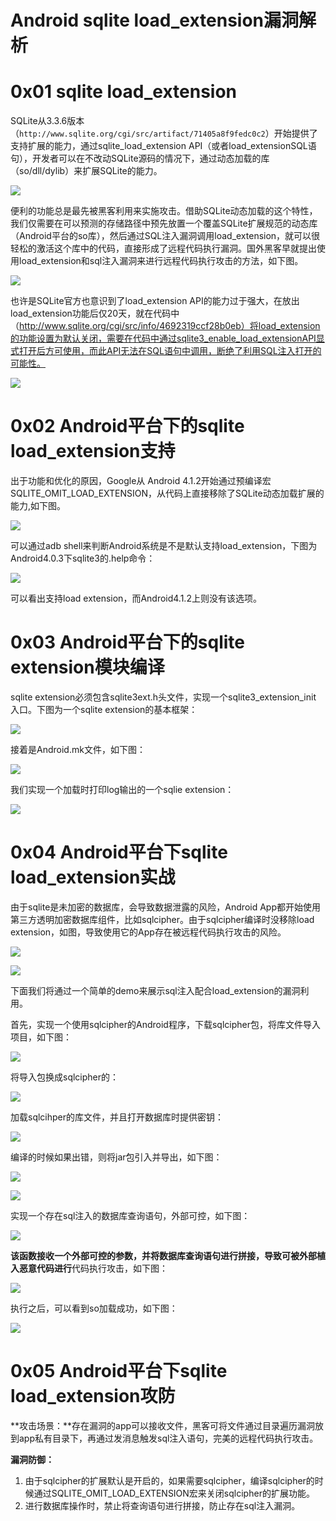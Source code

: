 # Android sqlite load_extension漏洞解析

0x01 sqlite load_extension
=====

SQLite从3.3.6版本（`http://www.sqlite.org/cgi/src/artifact/71405a8f9fedc0c2`）开始提供了支持扩展的能力，通过sqlite_load_extension API（或者load_extensionSQL语句），开发者可以在不改动SQLite源码的情况下，通过动态加载的库（so/dll/dylib）来扩展SQLite的能力。

![](http://drops.javaweb.org/uploads/images/264e54a6cc87da7aa4a668439887c6aceda07638.jpg)

便利的功能总是最先被黑客利用来实施攻击。借助SQLite动态加载的这个特性，我们仅需要在可以预测的存储路径中预先放置一个覆盖SQLite扩展规范的动态库（Android平台的so库），然后通过SQL注入漏洞调用load_extension，就可以很轻松的激活这个库中的代码，直接形成了远程代码执行漏洞。国外黑客早就提出使用load_extension和sql注入漏洞来进行远程代码执行攻击的方法，如下图。

![](http://drops.javaweb.org/uploads/images/74f7cacb50e1afa3746e9c313e4b860dd4357bf2.jpg)

也许是SQLite官方也意识到了load_extension API的能力过于强大，在放出load_extension功能后仅20天，就在代码中（http://www.sqlite.org/cgi/src/info/4692319ccf28b0eb）将load_extension的功能设置为默认关闭，需要在代码中通过sqlite3_enable_load_extensionAPI显式打开后方可使用，而此API无法在SQL语句中调用，断绝了利用SQL注入打开的可能性。

![](http://drops.javaweb.org/uploads/images/0f3445f823c7c3910be50ff33509d1f6d3095be3.jpg)

0x02 Android平台下的sqlite load_extension支持
=====

出于功能和优化的原因，Google从 Android 4.1.2开始通过预编译宏SQLITE_OMIT_LOAD_EXTENSION，从代码上直接移除了SQLite动态加载扩展的能力,如下图。

![](http://drops.javaweb.org/uploads/images/7c6f69e0251cd3da7a08c7c78ed853230e309d88.jpg)

可以通过adb shell来判断Android系统是不是默认支持load_extension，下图为Android4.0.3下sqlite3的.help命令：

![](http://drops.javaweb.org/uploads/images/ab8674b1d96886a34bb4f826427a39de5c078023.jpg)

可以看出支持load extension，而Android4.1.2上则没有该选项。

0x03 Android平台下的sqlite extension模块编译
=====

sqlite extension必须包含sqlite3ext.h头文件，实现一个sqlite3_extension_init 入口。下图为一个sqlite extension的基本框架：

![](http://drops.javaweb.org/uploads/images/e26f524bd9b8a02b4c7bcab3bbe65424a91e78cb.jpg)

接着是Android.mk文件，如下图：

![](http://drops.javaweb.org/uploads/images/a0f011c4715feb5114ac5fd5a0fbaea2b8bafb9d.jpg)

我们实现一个加载时打印log输出的一个sqlie extension：

![](http://drops.javaweb.org/uploads/images/72a89233a972aac8eb7f6c5f2513698f2e6772fc.jpg)

0x04 Android平台下sqlite load_extension实战
=====

由于sqlite是未加密的数据库，会导致数据泄露的风险，Android App都开始使用第三方透明加密数据库组件，比如sqlcipher。由于sqlcipher编译时没移除load extension，如图，导致使用它的App存在被远程代码执行攻击的风险。

![](http://drops.javaweb.org/uploads/images/4a8c19487c70e00229f61ec28caa950ec76733ab.jpg)

![](http://drops.javaweb.org/uploads/images/2dd78348c3958488601de03119ac3b6c3165d2ba.jpg)

下面我们将通过一个简单的demo来展示sql注入配合load_extension的漏洞利用。

首先，实现一个使用sqlcipher的Android程序，下载sqlcipher包，将库文件导入项目，如下图：

![](http://drops.javaweb.org/uploads/images/6b462b789d80512a39561d7b2845dcd504bd5c26.jpg)

将导入包换成sqlcipher的：

![](http://drops.javaweb.org/uploads/images/ed88667bfcee7f503e4ffb444e5777077d1bcd9e.jpg)

加载sqlcihper的库文件，并且打开数据库时提供密钥：

![](http://drops.javaweb.org/uploads/images/1eaa06344fec3af00dc53eeb77169470ec7e00de.jpg)

编译的时候如果出错，则将jar包引入并导出，如下图：

![](http://drops.javaweb.org/uploads/images/7479840801e969b29ba1b7e7fbdb6928671d8483.jpg)

![](http://drops.javaweb.org/uploads/images/f0cd8ae02dba27d7a2ae15744885dc92e2b78ddd.jpg)

实现一个存在sql注入的数据库查询语句，外部可控，如下图：

![](http://drops.javaweb.org/uploads/images/d3e6669f57af27ea2cc8757a3fe913ef68f1812d.jpg)

**该函数接收一个外部可控的参数，并将数据库查询语句进行拼接，导致可被外部植入恶意代码进行**代码执行攻击，如下图：

![](http://drops.javaweb.org/uploads/images/5d4c77e5d20247ee7bf9d781feb7cff2499515f4.jpg)

执行之后，可以看到so加载成功，如下图：

![](http://drops.javaweb.org/uploads/images/dcb847079765bbff41f4e7247f1a25339c3cb3c0.jpg)

0x05 Android平台下sqlite load_extension攻防
=====

**攻击场景：**存在漏洞的app可以接收文件，黑客可将文件通过目录遍历漏洞放到app私有目录下，再通过发消息触发sql注入语句，完美的远程代码执行攻击。

**漏洞防御：**

1.  由于sqlcipher的扩展默认是开启的，如果需要sqlcipher，编译sqlcipher的时候通过SQLITE_OMIT_LOAD_EXTENSION宏来关闭sqlcipher的扩展功能。
2.  进行数据库操作时，禁止将查询语句进行拼接，防止存在sql注入漏洞。